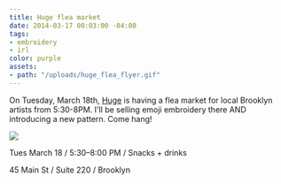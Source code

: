 ```yaml
---
title: Huge flea market
date: 2014-03-17 00:03:00 -04:00
tags:
- embroidery
- irl
color: purple
assets:
- path: "/uploads/huge_flea_flyer.gif"
---
```


On Tuesday, March 18th, [Huge](http://hugeinc.com) is having a flea market for local Brooklyn artists from 5:30-8PM. I'll be selling emoji embroidery there AND introducing a new pattern. Come hang!


<div class="center"><img src="/uploads/huge_flea_flyer.gif" class="img-no-resize"></div>

Tues March 18 / 5:30–8:00 PM / Snacks + drinks

45 Main St / Suite 220 / Brooklyn
